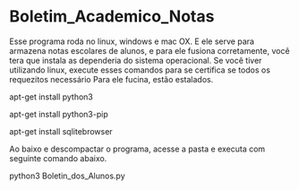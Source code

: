 # Boletim_Academico_Notas

Esse programa roda no linux, windows e mac OX. E ele serve para armazena notas escolares de alunos, e para ele fusiona corretamente, você tera que instala as dependeria do sistema operacional. Se você tiver utilizando linux, execute esses comandos para se certifica se todos os requezitos necessário  Para ele fucina, estão estalados.   

apt-get install python3   

apt-get install python3-pip   

apt-get install sqlitebrowser   

Ao baixo e descompactar o programa, acesse a pasta e executa com seguinte comando abaixo.

python3 Boletin_dos_Alunos.py
